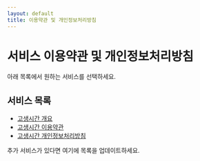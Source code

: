 ```yaml
---
layout: default
title: 이용약관 및 개인정보처리방침
---
```


# 서비스 이용약관 및 개인정보처리방침

아래 목록에서 원하는 서비스를 선택하세요.

## 서비스 목록

- [고생시간 개요](./hard_time/index.md)
- [고생시간 이용약관](./hard_time/terms.md)
- [고생시간 개인정보처리방침](./hard_time/privacy.md)

추가 서비스가 있다면 여기에 목록을 업데이트하세요.
